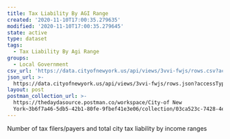 ```yaml
---
title: Tax Liability By AGI Range
created: '2020-11-10T17:00:35.279635'
modified: '2020-11-10T17:00:35.279645'
state: active
type: dataset
tags:
  - Tax Liability By Agi Range
groups:
  - Local Government
csv_url: 'https://data.cityofnewyork.us/api/views/3vvi-fwjs/rows.csv?accessType=DOWNLOAD'
json_url: >-
  https://data.cityofnewyork.us/api/views/3vvi-fwjs/rows.json?accessType=DOWNLOAD
layout: post
postman_collection_url: >-
  https://thedaydasource.postman.co/workspace/City-of New
  York~3b6f7a46-5db5-42b1-80fe-9fbef41e3e06/collection/03ca523c-7428-4e50-b790-4310b39d3d2d
---
```

Number of tax filers/payers and total city tax liability by income ranges
